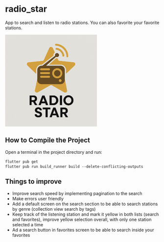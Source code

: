 # radio_star

App to search and listen to radio stations. You can also favorite your favorite stations.

<img src="https://github.com/enricmacias/radio_star/blob/main/images/logo.png" alt="logo" width="300">

## How to Compile the Project

Open a terminal in the project directory and run:
```
flutter pub get
flutter pub run build_runner build --delete-conflicting-outputs
```

## Things to improve
- Improve search speed by implementing pagination to the search
- Make errors user friendly
- Add a default screen on the search section to be able to search stations by genre (collection view search by tags)
- Keep track of the listening station and mark it yellow in both lists (search and favorites), improve yellow selection overall, with only one station selected a time
- Ad a search button in favorites screen to be able to search inside your favorites
